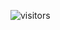  ![visitors](https://visitor-badge.glitch.me/badge?page_id=page.id&left_color=green&right_color=red)
